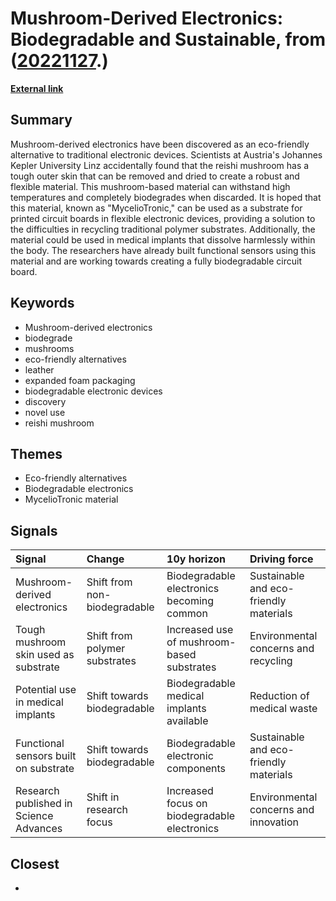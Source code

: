 # __Mushroom-Derived Electronics: Biodegradable and Sustainable__, from ([20221127](https://kghosh.substack.com/p/20221127).)

__[External link](https://newatlas.com/environment/mushroom-myceliotronics-electronics/?utm_source=substack&utm_medium=email)__



## Summary

Mushroom-derived electronics have been discovered as an eco-friendly alternative to traditional electronic devices. Scientists at Austria's Johannes Kepler University Linz accidentally found that the reishi mushroom has a tough outer skin that can be removed and dried to create a robust and flexible material. This mushroom-based material can withstand high temperatures and completely biodegrades when discarded. It is hoped that this material, known as "MycelioTronic," can be used as a substrate for printed circuit boards in flexible electronic devices, providing a solution to the difficulties in recycling traditional polymer substrates. Additionally, the material could be used in medical implants that dissolve harmlessly within the body. The researchers have already built functional sensors using this material and are working towards creating a fully biodegradable circuit board.

## Keywords

* Mushroom-derived electronics
* biodegrade
* mushrooms
* eco-friendly alternatives
* leather
* expanded foam packaging
* biodegradable electronic devices
* discovery
* novel use
* reishi mushroom

## Themes

* Eco-friendly alternatives
* Biodegradable electronics
* MycelioTronic material

## Signals

| Signal                                 | Change                        | 10y horizon                                  | Driving force                          |
|:---------------------------------------|:------------------------------|:---------------------------------------------|:---------------------------------------|
| Mushroom-derived electronics           | Shift from non-biodegradable  | Biodegradable electronics becoming common    | Sustainable and eco-friendly materials |
| Tough mushroom skin used as substrate  | Shift from polymer substrates | Increased use of mushroom-based substrates   | Environmental concerns and recycling   |
| Potential use in medical implants      | Shift towards biodegradable   | Biodegradable medical implants available     | Reduction of medical waste             |
| Functional sensors built on substrate  | Shift towards biodegradable   | Biodegradable electronic components          | Sustainable and eco-friendly materials |
| Research published in Science Advances | Shift in research focus       | Increased focus on biodegradable electronics | Environmental concerns and innovation  |

## Closest

* 